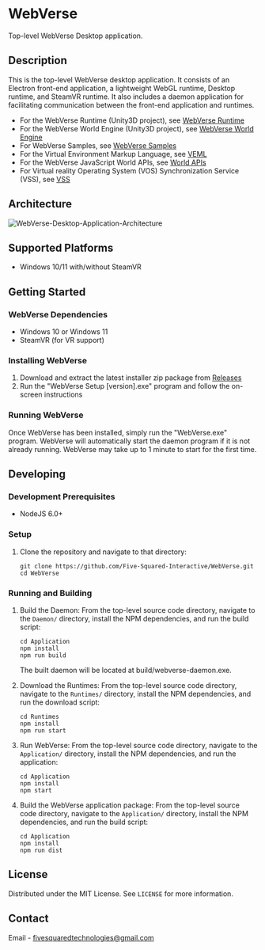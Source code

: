 # WebVerse

Top-level WebVerse Desktop application.

## Description

This is the top-level WebVerse desktop application. It consists of an Electron front-end application, a lightweight WebGL runtime, Desktop runtime, and SteamVR runtime. It also includes a daemon application for facilitating communication between the front-end application and runtimes.

* For the WebVerse Runtime (Unity3D project), see [WebVerse Runtime](https://github.com/Five-Squared-Interactive/WebVerse-Runtime)
* For the WebVerse World Engine (Unity3D project), see [WebVerse World Engine](https://github.com/Five-Squared-Interactive/WebVerse-WorldEngine)
* For WebVerse Samples, see [WebVerse Samples](https://github.com/Five-Squared-Interactive/WebVerse-Samples)
* For the Virtual Environment Markup Language, see [VEML](https://github.com/Five-Squared-Interactive/VEML/wiki/Document-Structure)
* For the WebVerse JavaScript World APIs, see [World APIs](https://five-squared-interactive.github.io/World-APIs/)
* For Virtual reality Operating System (VOS) Synchronization Service (VSS), see [VSS](https://github.com/Five-Squared-Interactive/VOS-Synchronization)

## Architecture

![WebVerse-Desktop-Application-Architecture](https://github.com/Five-Squared-Interactive/WebVerse/assets/16926525/b49cfd80-14e6-4987-83e0-67bd50041484)

## Supported Platforms

* Windows 10/11 with/without SteamVR

## Getting Started

### WebVerse Dependencies

* Windows 10 or Windows 11
* SteamVR (for VR support)

### Installing WebVerse

1. Download and extract the latest installer zip package from [Releases](https://github.com/Five-Squared-Interactive/WebVerse/releases)
2. Run the "WebVerse Setup [version].exe" program and follow the on-screen instructions

### Running WebVerse

Once WebVerse has been installed, simply run the "WebVerse.exe" program. WebVerse will automatically start the daemon program if it is not already running. WebVerse may take up to 1 minute to start for the first time.

## Developing

### Development Prerequisites

* NodeJS 6.0+

### Setup

1. Clone the repository and navigate to that directory:
   ```
   git clone https://github.com/Five-Squared-Interactive/WebVerse.git
   cd WebVerse
   ```

### Running and Building

1. Build the Daemon: From the top-level source code directory, navigate to  the `Daemon/` directory, install the NPM dependencies, and run the build script:
   ```
   cd Application
   npm install
   npm run build
   ```
   The built daemon will be located at build/webverse-daemon.exe.

2. Download the Runtimes: From the top-level source code directory, navigate to the `Runtimes/` directory, install the NPM dependencies, and run the download script:
   ```
   cd Runtimes
   npm install
   npm run start
   ```

3. Run WebVerse: From the top-level source code directory, navigate to the `Application/` directory, install the NPM dependencies, and run the application:
   ```
   cd Application
   npm install
   npm start
   ```

5. Build the WebVerse application package: From the top-level source code directory, navigate to the `Application/` directory, install the NPM dependencies, and run the build script:
   ```
   cd Application
   npm install
   npm run dist
   ```

## License

Distributed under the MIT License. See `LICENSE` for more information.

## Contact

Email - fivesquaredtechnologies@gmail.com
